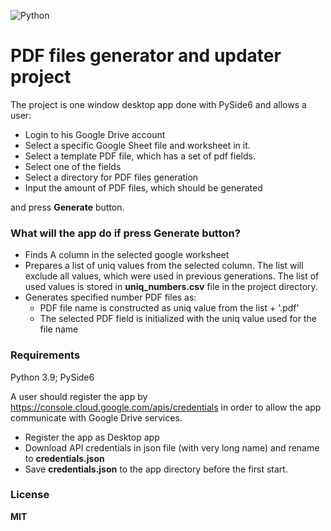 ![Python](https://img.shields.io/badge/python-3670A0?style=for-the-badge&logo=python&logoColor=ffdd54)

# PDF files generator and updater project
The project is one window desktop app done with PySide6 and allows a user:
- Login to his Google Drive account
- Select a specific Google Sheet file and worksheet in it.
- Select a template PDF file, which has a set of pdf fields. 
- Select one of the fields 
- Select a directory for PDF files generation
- Input the amount of PDF files, which should be generated

and press **Generate** button.
### What will the app do if press **Generate** button?
- Finds A column in the selected google worksheet
- Prepares a list of uniq values from the selected column. The list will exclude all values, which were used in previous generations. The list of used values is stored in **uniq_numbers.csv** file in the project directory.
- Generates specified number PDF files as:
  * PDF file name is constructed as uniq value from the list + '.pdf'
  * The selected PDF field is initialized with the uniq value used for the file name 

### Requirements

Python 3.9; PySide6

A user should register the app by https://console.cloud.google.com/apis/credentials in order to allow the app communicate with Google Drive services.
- Register the app as Desktop app 
- Download API credentials in json file (with very long name) and rename to **credentials.json**
- Save **credentials.json** to the app directory before the first start.

### License

**MIT**
